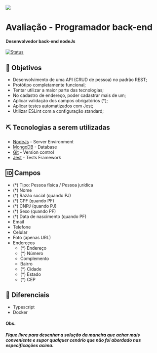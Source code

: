 [![](https://files.medprev.online/images/MedprevBGWhite.jpeg)]()

# Avaliação - Programador back-end

#### Desenvolvedor back-end nodeJs

[![Status](https://img.shields.io/badge/status-open-success.svg)]()

## 🚀 Objetivos

 * Desenvolvimento de uma API (CRUD de pessoa) no padrão REST;
 * Protótipo completamente funcional;
 * Tentar utilizar a maior parte das tecnologias;
 * No cadastro de endereço, poder cadastrar mais de um;
 * Aplicar validação dos campos obrigatórios (*);
 * Aplicar testes automatizados com Jest;
 * Utilizar ESLint com a configuração standard;

## ⛏️ Tecnologias a serem utilizadas


- [NodeJs](https://nodejs.org/en/) - Server Environment
- [MongoDB](https://www.mongodb.com/) - Database
- [Git](https://www.git-scm.com/doc) - Version control
- [Jest](https://jestjs.io/docs/en/getting-started) - Tests Framework

## 🆔 Campos
- (*) Tipo: Pessoa física / Pessoa jurídica
- (*) Nome
- (*) Razão social (quando PJ)
- (*) CPF (quando PF)
- (*) CNPJ (quando PJ)
- (*) Sexo (quando PF)
- (*) Data de nascimento (quando PF)
- Email
- Telefone
- Celular
- Foto (apenas URL)
- Endereços
  - (*) Endereço
  - (*) Número
  - Complemento
  - Bairro
  - (*) Cidade
  - (*) Estado
  - (*) CEP

## 🌟 Diferenciais
  - Typescript
  - Docker

#### Obs.
##### Fique livre para desenhar a solução da maneira que achar mais conveniente e supor qualquer cenário que não foi abordado nas especificações acima.
